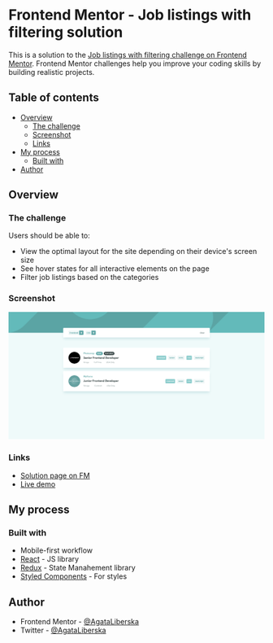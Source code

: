 # Frontend Mentor - Job listings with filtering solution

This is a solution to the [Job listings with filtering challenge on Frontend Mentor](https://www.frontendmentor.io/challenges/job-listings-with-filtering-ivstIPCt). Frontend Mentor challenges help you improve your coding skills by building realistic projects. 

## Table of contents

- [Overview](#overview)
  - [The challenge](#the-challenge)
  - [Screenshot](#screenshot)
  - [Links](#links)
- [My process](#my-process)
  - [Built with](#built-with)
- [Author](#author)

## Overview

### The challenge

Users should be able to:

- View the optimal layout for the site depending on their device's screen size
- See hover states for all interactive elements on the page
- Filter job listings based on the categories

### Screenshot

![](./public/Screenshot.png)

### Links

- [Solution page on FM](https://www.frontendmentor.io/solutions/react-with-redux-toolkit-A7FgROHdF)
- [Live demo](https://job-listings-react-redux-toolkit.vercel.app/)

## My process

### Built with

- Mobile-first workflow
- [React](https://reactjs.org/) - JS library
- [Redux](https://redux.js.org/) - State Manahement library
- [Styled Components](https://styled-components.com/) - For styles


## Author

- Frontend Mentor - [@AgataLiberska](https://www.frontendmentor.io/profile/AgataLiberska)
- Twitter - [@AgataLiberska](https://www.twitter.com/AgataLiberska)


